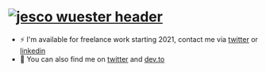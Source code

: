 # [![jesco wuester header](https://res.cloudinary.com/deirqouhr/image/upload/v1607180627/Frame_10_xxtyep.png)](https://jsco.dev)

<p align='center'>
  <!--
  <a href="https://jsco.dev/contact"><img alt="Hire me" height="40" src="https://res.cloudinary.com/deirqouhr/image/upload/v1607167323/Group_19_oxf3on.png"></a>&nbsp;&nbsp;
  <a href="https://jsco.dev/blog"><img alt="My Blog" height="40" src="https://res.cloudinary.com/deirqouhr/image/upload/v1607167323/Group_20_vijkou.png"></a>
  -->
</p>

- ⚡ I'm available for freelance work starting 2021, contact me via [twitter](https://twitter.com/JescoWuester) or [linkedin](https://www.linkedin.com/in/jescowuester/)
- 🐓 You can also find me on [twitter](https://twitter.com/JescoWuester) and [dev.to](https://dev.to/jsco)
 
 

